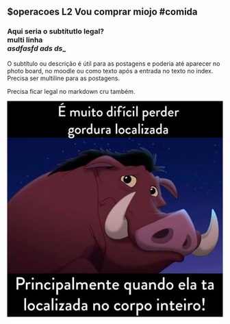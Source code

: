 ## $operacoes L2 Vou comprar miojo #comida
### Aqui seria o subtítutlo legal? <br> multi linha <br> _asdfasfd ads ds__
O subtítulo ou descrição é útil para as postagens e poderia até aparecer no photo board, no moodle ou como texto após a entrada no texto no index.
Precisa ser multiline para as postagens.

Precisa ficar legal no markdown cru também.

![](__capa.jpg)
